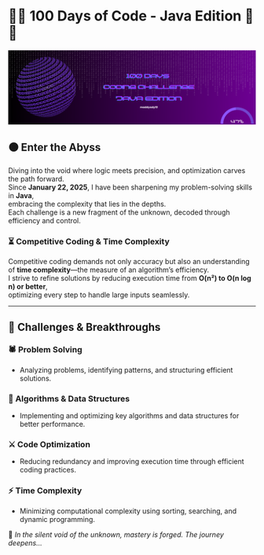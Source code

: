 # 🖤💜 100 Days of Code - Java Edition 💜🖤

![Banner](https://raw.githubusercontent.com/maddyady10/100DaysCoding/main/Banner.png)

## ⚫ Enter the Abyss
Diving into the void where logic meets precision, and optimization carves the path forward.  
Since **January 22, 2025**, I have been sharpening my problem-solving skills in **Java**,  
embracing the complexity that lies in the depths.  
Each challenge is a new fragment of the unknown, decoded through efficiency and control.  

### ⏳ Competitive Coding & Time Complexity
Competitive coding demands not only accuracy but also an understanding of **time complexity**—the measure of an algorithm’s efficiency.  
I strive to refine solutions by reducing execution time from **O(n²) to O(n log n) or better**,  
optimizing every step to handle large inputs seamlessly.

---

## 🔗 Challenges & Breakthroughs

### 🕷 Problem Solving
- Analyzing problems, identifying patterns, and structuring efficient solutions.

### 🔮 Algorithms & Data Structures
- Implementing and optimizing key algorithms and data structures for better performance.

### ⚔️ Code Optimization
- Reducing redundancy and improving execution time through efficient coding practices.

### ⚡ Time Complexity
- Minimizing computational complexity using sorting, searching, and dynamic programming.



💜 *In the silent void of the unknown, mastery is forged. The journey deepens...*
